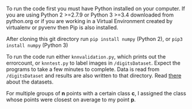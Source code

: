 To run the code first you must have Python installed on your computer. If you are using Python 2 >=2.7.9 or Python 3 >=3.4 downloaded from python.org or if you are working in a Virtual Environment created by virtualenv or pyvenv then Pip is also installed.

After cloning this git directory run `pip install numpy` (Python 2), or `pip3 install numpy` (Python 3)

To run the code run either `knnvalidation.py`, which prints out the errorcount, or `knntest.py` to label images in `/digitsDataset`.
Expect the programs to take a few minutes to complete. Data is read from `/digitsDataset` and results are also written
to that directory. Read [there](digitsDataset/datasetInfo.txt) about the datasets.

For multiple groups of __n__ points with a certain class __c__, I assigned the class whose points were closest on average
to my point __p__.
